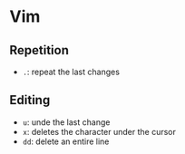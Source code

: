 # Vim

## Repetition

- `.`: repeat the last changes

## Editing

- `u`: unde the last change
- `x`: deletes the character under the cursor
- `dd`: delete an entire line
